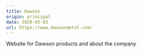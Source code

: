 ```yaml
---
title: Dawson
origin: principal
date: 2020-05-03
url: https://www.dawsonmetal.com/
---
```


Website for Dawson products and about the company

<!--more-->
